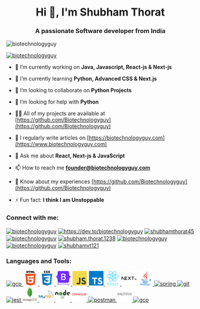 <h1 align="center">Hi 👋, I'm Shubham Thorat</h1>
<h3 align="center">A passionate Software developer from India</h3>

<p align="left"> <img src="https://komarev.com/ghpvc/?username=biotechnologyguy&label=Profile%20views&color=0e75b6&style=flat" alt="biotechnologyguy" /> </p>

<p align="left"> <a href="https://github.com/biotechnologyguy"><img src="https://github-profile-trophy.vercel.app/?username=biotechnologyguy&column=9&theme=gruvbox&no-frame=true" alt="biotechnologyguy" /></a> </p>

- 🔭 I’m currently working on **Java, Javascript, React-js & Next-js**

- 🌱 I’m currently learning **Python, Advanced CSS & Next.js**

- 👯 I’m looking to collaborate on **Python Projects**

- 🤝 I’m looking for help with **Python**

- 👨‍💻 All of my projects are available at [https://github.com/Biotechnologyguy](https://github.com/Biotechnologyguy)

- 📝 I regularly write articles on [https://biotechnologyguy.com](https://www.biotechnologyguy.com)

- 💬 Ask me about **React, Next-js & JavaScript**

- 📫 How to reach me **founder@biotechnologyguy.com**

- 📄 Know about my experiences [https://github.com/Biotechnologyguy](https://github.com/Biotechnologyguy)

- ⚡ Fun fact: **I think I am Unstoppable**

<h3 align="left">Connect with me:</h3>
<p align="left">
<a href="https://codepen.io/biotechnologyguy" target="blank"><img align="center" src="https://raw.githubusercontent.com/rahuldkjain/github-profile-readme-generator/master/src/images/icons/Social/codepen.svg" alt="biotechnologyguy" height="30" width="40" /></a>
<a href="https://dev.to/https://dev.to/biotechnologyguy" target="blank"><img align="center" src="https://raw.githubusercontent.com/rahuldkjain/github-profile-readme-generator/master/src/images/icons/Social/devto.svg" alt="https://dev.to/biotechnologyguy" height="30" width="40" /></a>
<a href="https://twitter.com/shubhamthorat45" target="blank"><img align="center" src="https://raw.githubusercontent.com/rahuldkjain/github-profile-readme-generator/master/src/images/icons/Social/twitter.svg" alt="shubhamthorat45" height="30" width="40" /></a>
<a href="https://linkedin.com/in/biotechnologyguy" target="blank"><img align="center" src="https://raw.githubusercontent.com/rahuldkjain/github-profile-readme-generator/master/src/images/icons/Social/linked-in-alt.svg" alt="biotechnologyguy" height="30" width="40" /></a>
<a href="https://fb.com/shubham.thorat.1238" target="blank"><img align="center" src="https://raw.githubusercontent.com/rahuldkjain/github-profile-readme-generator/master/src/images/icons/Social/facebook.svg" alt="shubham.thorat.1238" height="30" width="40" /></a>
<a href="https://instagram.com/biotechnologyguy" target="blank"><img align="center" src="https://raw.githubusercontent.com/rahuldkjain/github-profile-readme-generator/master/src/images/icons/Social/instagram.svg" alt="biotechnologyguy" height="30" width="40" /></a>
<a href="https://www.youtube.com/c/biotechnologyguy" target="blank"><img align="center" src="https://raw.githubusercontent.com/rahuldkjain/github-profile-readme-generator/master/src/images/icons/Social/youtube.svg" alt="biotechnologyguy" height="30" width="40" /></a>
<a href="https://www.hackerrank.com/shubhamvt121" target="blank"><img align="center" src="https://raw.githubusercontent.com/rahuldkjain/github-profile-readme-generator/master/src/images/icons/Social/hackerrank.svg" alt="shubhamvt121" height="30" width="40" /></a>
</p>

<h3 align="left">Languages and Tools:</h3>
<p align="left">
  <a href="www.w3.org/python/" target="_blank" rel="noreferrer"> <img src="https://www.vectorlogo.zone/logos/python/python-icon.svg" alt="gcp" width="40" height="40"/> </a> 
  <a href="https://www.w3.org/html/" target="_blank" rel="noreferrer"> <img src="https://raw.githubusercontent.com/devicons/devicon/master/icons/html5/html5-original-wordmark.svg" alt="html5" width="40" height="40"/> </a> 
  <a href="https://www.w3schools.com/css/" target="_blank" rel="noreferrer"> <img src="https://raw.githubusercontent.com/devicons/devicon/master/icons/css3/css3-original-wordmark.svg" alt="css3" width="40" height="40"/> </a> 
  <a href="https://getbootstrap.com" target="_blank" rel="noreferrer"> <img src="https://raw.githubusercontent.com/devicons/devicon/master/icons/bootstrap/bootstrap-plain-wordmark.svg" alt="bootstrap" width="40" height="40"/> </a> 
  <a href="https://developer.mozilla.org/en-US/docs/Web/JavaScript" target="_blank" rel="noreferrer"> <img src="https://raw.githubusercontent.com/devicons/devicon/master/icons/javascript/javascript-original.svg" alt="javascript" width="40" height="40"/> </a> 
  <a href="https://www.typescriptlang.org/" target="_blank" rel="noreferrer"> <img src="https://raw.githubusercontent.com/devicons/devicon/master/icons/typescript/typescript-original.svg" alt="typescript" width="40" height="40"/> </a> 
  <a href="https://reactjs.org/" target="_blank" rel="noreferrer"> <img src="https://raw.githubusercontent.com/devicons/devicon/master/icons/react/react-original-wordmark.svg" alt="react" width="40" height="40"/> </a> 
  <a href="https://nextjs.org/" target="_blank" rel="noreferrer"> <img src="https://raw.githubusercontent.com/devicons/devicon/master/icons/nextjs/nextjs-original-wordmark.svg" alt="Next.js" width="40" height="40"/></a>
  <a href="https://www.java.com" target="_blank" rel="noreferrer"> <img src="https://raw.githubusercontent.com/devicons/devicon/master/icons/java/java-original.svg" alt="java" width="40" height="40"/> </a>
  <a href="https://spring.io/" target="_blank" rel="noreferrer"> <img src="https://www.vectorlogo.zone/logos/springio/springio-icon.svg" alt="spring" width="40" height="40"/> </a>
  <a href="https://git-scm.com/" target="_blank" rel="noreferrer"> <img src="https://www.vectorlogo.zone/logos/git-scm/git-scm-icon.svg" alt="git" width="40" height="40"/> </a>   
  <a href="https://jestjs.io" target="_blank" rel="noreferrer"> <img src="https://www.vectorlogo.zone/logos/jestjsio/jestjsio-icon.svg" alt="jest" width="40" height="40"/> </a> 
  <a href="https://www.mongodb.com/" target="_blank" rel="noreferrer"> <img src="https://raw.githubusercontent.com/devicons/devicon/master/icons/mongodb/mongodb-original-wordmark.svg" alt="mongodb" width="40" height="40"/> </a> 
  <a href="https://www.mysql.com/" target="_blank" rel="noreferrer"> <img src="https://raw.githubusercontent.com/devicons/devicon/master/icons/mysql/mysql-original-wordmark.svg" alt="mysql" width="40" height="40"/> </a>
  <a href="https://nodejs.org" target="_blank" rel="noreferrer"> <img src="https://raw.githubusercontent.com/devicons/devicon/master/icons/nodejs/nodejs-original-wordmark.svg" alt="nodejs" width="40" height="40"/> </a>
  <a href="https://www.oracle.com/" target="_blank" rel="noreferrer"> <img src="https://raw.githubusercontent.com/devicons/devicon/master/icons/oracle/oracle-original.svg" alt="oracle" width="40" height="40"/> </a>
  <a href="https://postman.com" target="_blank" rel="noreferrer"> <img src="https://www.vectorlogo.zone/logos/getpostman/getpostman-icon.svg" alt="postman" width="40" height="40"/> </a>
  <a href="https://expressjs.com" target="_blank" rel="noreferrer"> <img src="https://raw.githubusercontent.com/devicons/devicon/master/icons/express/express-original-wordmark.svg" alt="express" width="40" height="40"/> </a> 
  <a href="https://cloud.google.com" target="_blank" rel="noreferrer"> <img src="https://www.vectorlogo.zone/logos/google_cloud/google_cloud-icon.svg" alt="gcp" width="40" height="40"/> </a> 
</p>
